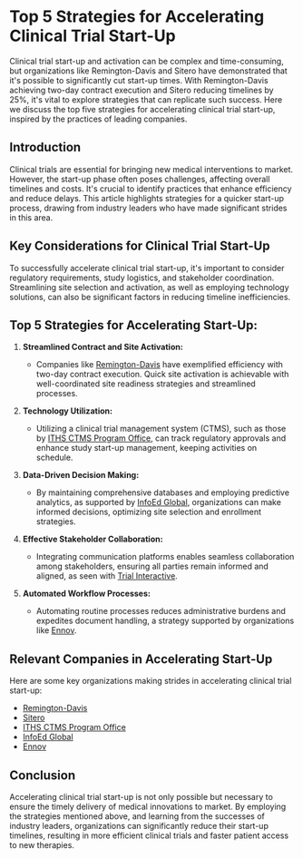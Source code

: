 # Top 5 Strategies for Accelerating Clinical Trial Start-Up

Clinical trial start-up and activation can be complex and time-consuming, but organizations like Remington-Davis and Sitero have demonstrated that it's possible to significantly cut start-up times. With Remington-Davis achieving two-day contract execution and Sitero reducing timelines by 25%, it's vital to explore strategies that can replicate such success. Here we discuss the top five strategies for accelerating clinical trial start-up, inspired by the practices of leading companies.

## Introduction

Clinical trials are essential for bringing new medical interventions to market. However, the start-up phase often poses challenges, affecting overall timelines and costs. It's crucial to identify practices that enhance efficiency and reduce delays. This article highlights strategies for a quicker start-up process, drawing from industry leaders who have made significant strides in this area.

## Key Considerations for Clinical Trial Start-Up

To successfully accelerate clinical trial start-up, it's important to consider regulatory requirements, study logistics, and stakeholder coordination. Streamlining site selection and activation, as well as employing technology solutions, can also be significant factors in reducing timeline inefficiencies.

## Top 5 Strategies for Accelerating Start-Up:

1. **Streamlined Contract and Site Activation:**
   - Companies like [Remington-Davis](/dir/remington-davis) have exemplified efficiency with two-day contract execution. Quick site activation is achievable with well-coordinated site readiness strategies and streamlined processes.

2. **Technology Utilization:**
   - Utilizing a clinical trial management system (CTMS), such as those by [ITHS CTMS Program Office](/dir/iths_ctms_program_office), can track regulatory approvals and enhance study start-up management, keeping activities on schedule.

3. **Data-Driven Decision Making:**
   - By maintaining comprehensive databases and employing predictive analytics, as supported by [InfoEd Global](/dir/infoed_global), organizations can make informed decisions, optimizing site selection and enrollment strategies.

4. **Effective Stakeholder Collaboration:**
   - Integrating communication platforms enables seamless collaboration among stakeholders, ensuring all parties remain informed and aligned, as seen with [Trial Interactive](/dir/trial_interactive).

5. **Automated Workflow Processes:**
   - Automating routine processes reduces administrative burdens and expedites document handling, a strategy supported by organizations like [Ennov](/dir/ennov).

## Relevant Companies in Accelerating Start-Up

Here are some key organizations making strides in accelerating clinical trial start-up:
- [Remington-Davis](/dir/remington-davis)
- [Sitero](/dir/sitero)
- [ITHS CTMS Program Office](/dir/iths_ctms_program_office)
- [InfoEd Global](/dir/infoed_global)
- [Ennov](/dir/ennov)

## Conclusion

Accelerating clinical trial start-up is not only possible but necessary to ensure the timely delivery of medical innovations to market. By employing the strategies mentioned above, and learning from the successes of industry leaders, organizations can significantly reduce their start-up timelines, resulting in more efficient clinical trials and faster patient access to new therapies.